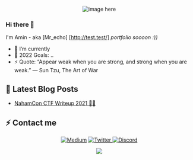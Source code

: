 <p align="center"><img  src="./my-gif.gif" alt="image here" /></p>

### Hi there 👋

I'm Amin - aka [Mr_echo] [http://test.test/] 
*portfolio soooon :))*


- 🌱 I’m currently 
- 🥅 2022 Goals: ..
- ⚡ Quote: “Appear weak when you are strong, and strong when you are weak.” ― Sun Tzu, The Art of War

## 📕 Latest Blog Posts
<!-- BLOG-POST-LIST:START -->
- [NahamCon CTF Writeup 2021 🐱‍💻](https://thefamasgame.medium.com/nahamcon-ctf-writeup-2021-f3a780ca980e)
<!-- BLOG-POST-LIST:END -->

## ⚡ Contact me 

<p align="center">
    <a href="https://thefamasgame.medium.com/">
    <img alt="Medium" src="https://img.shields.io/badge/Medium%20-%23000000.svg?&style=for-the-badge&logo=Medium&logoColor=white"/></a>
    <a href="https://twitter.com/ChabouAit">
    <img alt="Twitter" src="https://img.shields.io/badge/Twitter%20-%231DA1F2.svg?&style=for-the-badge&logo=Twitter&logoColor=white"</a>
    <a href="https://discord.gg/rFC7u7VKc9">
    <img alt="Discord" src="https://img.shields.io/badge/Discord%20-%237289DA.svg?&style=for-the-badge&logo=discord&logoColor=white"/></a>
</p>

<p align="center">
<img src="https://media.giphy.com/media/pIBCeF0v9w3xyig9EA/giphy.gif">
</p>
